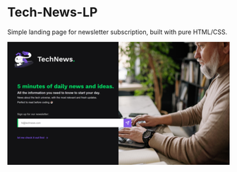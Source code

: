 # Tech-News-LP

Simple landing page for newsletter subscription, built with pure HTML/CSS.

![Screen](docs/TechNews.png)
